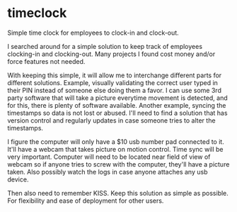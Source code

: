 # timeclock
Simple time clock for employees to clock-in and clock-out.

I searched around for a simple solution to keep track of employees clocking-in and clocking-out. Many projects I found cost money and/or force features not needed.

With keeping this simple, it will allow me to interchange different parts for different solutions.
  Example, visually validating the correct user typed in their PIN instead of someone else doing them a favor. I can use some 3rd party software that will take a picture everytime movement is detected, and for this, there is plenty of software available.
  Another example, syncing the timestamps so data is not lost or abused. I'll need to find a solution that has version control and regularly updates in case someone tries to alter the timestamps.

I figure the computer will only have a $10 usb number pad connected to it. It'll have a webcam that takes picture on motion control. Time sync will be very important. Computer will need to be located near field of view of webcam so if anyone tries to screw with the computer, they'll have a picture taken. Also possibly watch the logs in case anyone attaches any usb device. 

Then also need to remember KISS. Keep this solution as simple as possible. For flexibility and ease of deployment for other users.
